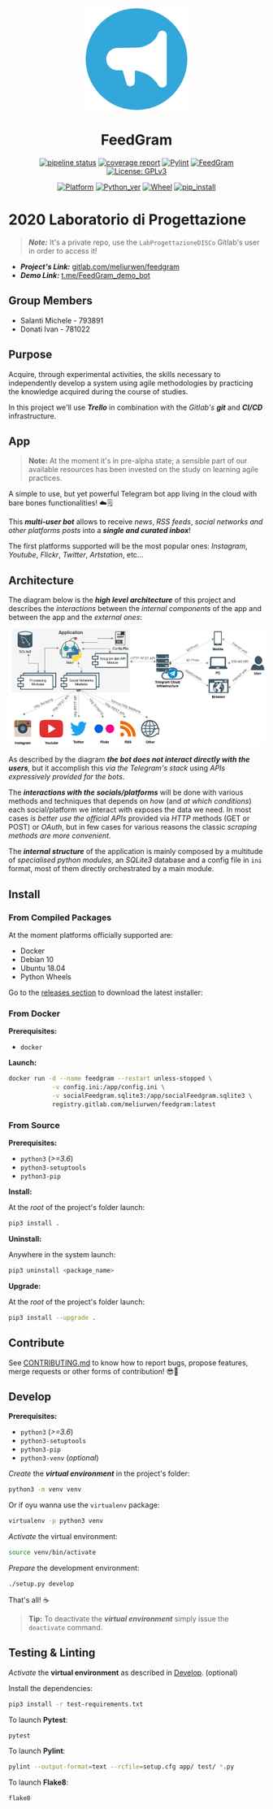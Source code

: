 <div align="center">
<img src=".img/feedgram_logo.png" alt="feedgram Logo" width="200" >

# FeedGram

[![pipeline status](https://gitlab.com/meliurwen/feedgram/badges/master/pipeline.svg)](https://gitlab.com/meliurwen/feedgram/commits/master) [![coverage report](https://gitlab.com/meliurwen/feedgram/badges/master/coverage.svg)](https://gitlab.com/meliurwen/feedgram/commits/master) [![Pylint](https://gitlab.com/meliurwen/feedgram/-/jobs/artifacts/master/raw/pylint/pylint.svg?job=pylint)](https://gitlab.com/meliurwen/feedgram/-/jobs/artifacts/master/raw/pylint/pylint.log?job=pylint) [![FeedGram](https://gitlab.com/meliurwen/feedgram/-/jobs/artifacts/master/raw/pylint/app_version.svg?job=pylint)](https://gitlab.com/meliurwen/feedgram/-/jobs/artifacts/master/raw/pylint/app_version.svg?job=pylint) [![License: GPLv3](https://img.shields.io/badge/License-GPLv3-blue.svg)](https://gitlab.com/meliurwen/feedgram/blob/master/LICENSE)

[![Platform](https://gitlab.com/meliurwen/feedgram/-/jobs/artifacts/master/raw/pylint/plaform.svg?job=pylint)](https://gitlab.com/meliurwen/feedgram/-/jobs/artifacts/master/raw/pylint/plaform.svg?job=pylint) [![Python_ver](https://gitlab.com/meliurwen/feedgram/-/jobs/artifacts/master/raw/pylint/python_ver.svg?job=pylint)](https://gitlab.com/meliurwen/feedgram/-/jobs/artifacts/master/raw/pylint/python_ver.svg?job=pylint) [![Wheel](https://gitlab.com/meliurwen/feedgram/-/jobs/artifacts/master/raw/pylint/wheel.svg?job=pylint)](https://gitlab.com/meliurwen/feedgram/-/jobs/artifacts/master/raw/pylint/wheel.svg?job=pylint) [![pip_install](https://gitlab.com/meliurwen/feedgram/-/jobs/artifacts/master/raw/pylint/pip_install.svg?job=pylint)](https://gitlab.com/meliurwen/feedgram/-/jobs/artifacts/master/raw/pylint/pip_install.svg?job=pylint)

</div>

# 2020 Laboratorio di Progettazione

> **_Note:_** It's a private repo, use the `LabProgettazioneDISCo` Gitlab's user in order to access it!

+ **_Project's Link:_** [gitlab.com/meliurwen/feedgram](https://gitlab.com/meliurwen/feedgram)
+ **_Demo Link:_** [t.me/FeedGram_demo_bot](https://t.me/FeedGram_demo_bot)

## Group Members

+ Salanti Michele - 793891
+ Donati Ivan - 781022

## Purpose

Acquire, through experimental activities, the skills necessary to independently develop a system using agile methodologies by practicing the knowledge acquired during the course of studies.

In this project we'll use **_Trello_** in combination with the _Gitlab's_ **_git_** and **_CI/CD_** infrastructure.

## App

> **Note:** At the moment it's in pre-alpha state; a sensible part of our available resources has been invested on the study on learning agile practices.

A simple to use, but yet powerful Telegram bot app living in the cloud with bare bones functionalities!  ☁️🗒

This **_multi-user bot_** allows to receive _news_, _RSS feeds_, _social networks and other platforms posts_ into a **_single and curated inbox_**!

The first platforms supported will be the most popular ones: _Instagram_, _Youtube_, _Flickr_, _Twitter_, _Artstation_, etc...

## Architecture

The diagram below is the **_high level architecture_** of this project and describes the _interactions_ between the _internal components_ of the app and between the app and the _external ones_:

![High Level Architecture](.img/architecture_high_level.png)

As described by the diagram **_the bot does not interact directly with the users_**, but it accomplish this _via the Telegram's stack_ using _APIs expressively provided for the bots_.

The **_interactions with the socials/platforms_** will be done with various methods and techniques that depends on _how_ (and _at which conditions_) each social/platform we interact with exposes the data we need. In most cases _is better use the official APIs_ provided via _HTTP_ methods (GET or POST) or _OAuth_, but in few cases for various reasons the classic _scraping methods are more convenient_.

The **_internal structure_** of the application is mainly composed by a multitude of _specialised python modules_, an _SQLite3_ database and a config file in `ini` format, most of them directly orchestrated by a main module.

## Install

### From Compiled Packages

At the moment platforms officially supported are:

+ Docker
+ Debian 10
+ Ubuntu 18.04
+ Python Wheels

Go to the [releases section](https://gitlab.com/meliurwen/feedgram/-/releases) to download the latest installer:

### From Docker

**Prerequisites:**

+ `docker`

**Launch:**

```sh
docker run -d --name feedgram --restart unless-stopped \
            -v config.ini:/app/config.ini \
            -v socialFeedgram.sqlite3:/app/socialFeedgram.sqlite3 \
            registry.gitlab.com/meliurwen/feedgram:latest
```

### From Source

**Prerequisites:**

+ `python3` (_>=3.6_)
+ `python3-setuptools`
+ `python3-pip`

**Install:**

At the _root_ of the project's folder launch:

```sh
pip3 install .
```

**Uninstall:**

Anywhere in the system launch:

```sh
pip3 uninstall <package_name>
```

**Upgrade:**

At the _root_ of the project's folder launch:

```sh
pip3 install --upgrade .
```

## Contribute

See [CONTRIBUTING.md](CONTRIBUTING.md) to know how to report bugs, propose features, merge requests or other forms of contribution! 😎🚀

## Develop

**Prerequisites:**

+ `python3` (_>=3.6_)
+ `python3-setuptools`
+ `python3-pip`
+ `python3-venv` (_optional_)

_Create_ the **_virtual environment_** in the project's folder:

```sh
python3 -m venv venv
```

Or if oyu wanna use the `virtualenv` package:

```sh
virtualenv -p python3 venv
```

_Activate_ the virtual environment:

```sh
source venv/bin/activate
```

_Prepare_ the development environment:

```sh
./setup.py develop
```

That's all! ☕️

> **Tip:** To deactivate the **_virtual environment_** simply issue the `deactivate` command.

## Testing & Linting

_Activate_ the **virtual environment** as described in [Develop](##Develop). (optional)

Install the dependencies:

```sh
pip3 install -r test-requirements.txt
```

To launch **Pytest**:

```sh
pytest
```

To launch **Pylint**:

```sh
pylint --output-format=text --rcfile=setup.cfg app/ test/ *.py
```

To launch **Flake8**:

```sh
flake8
```
